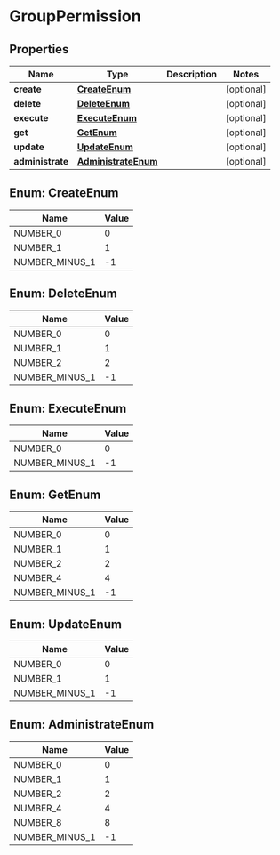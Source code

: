 

# GroupPermission


## Properties

Name | Type | Description | Notes
------------ | ------------- | ------------- | -------------
**create** | [**CreateEnum**](#CreateEnum) |  |  [optional]
**delete** | [**DeleteEnum**](#DeleteEnum) |  |  [optional]
**execute** | [**ExecuteEnum**](#ExecuteEnum) |  |  [optional]
**get** | [**GetEnum**](#GetEnum) |  |  [optional]
**update** | [**UpdateEnum**](#UpdateEnum) |  |  [optional]
**administrate** | [**AdministrateEnum**](#AdministrateEnum) |  |  [optional]



## Enum: CreateEnum

Name | Value
---- | -----
NUMBER_0 | 0
NUMBER_1 | 1
NUMBER_MINUS_1 | -1



## Enum: DeleteEnum

Name | Value
---- | -----
NUMBER_0 | 0
NUMBER_1 | 1
NUMBER_2 | 2
NUMBER_MINUS_1 | -1



## Enum: ExecuteEnum

Name | Value
---- | -----
NUMBER_0 | 0
NUMBER_MINUS_1 | -1



## Enum: GetEnum

Name | Value
---- | -----
NUMBER_0 | 0
NUMBER_1 | 1
NUMBER_2 | 2
NUMBER_4 | 4
NUMBER_MINUS_1 | -1



## Enum: UpdateEnum

Name | Value
---- | -----
NUMBER_0 | 0
NUMBER_1 | 1
NUMBER_MINUS_1 | -1



## Enum: AdministrateEnum

Name | Value
---- | -----
NUMBER_0 | 0
NUMBER_1 | 1
NUMBER_2 | 2
NUMBER_4 | 4
NUMBER_8 | 8
NUMBER_MINUS_1 | -1




